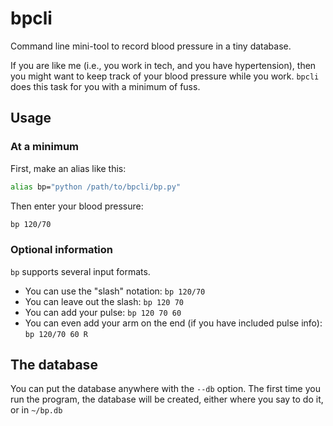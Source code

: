 # bpcli
Command line mini-tool to record blood pressure in a tiny database.

If you are like me (i.e., you work in tech, and you have hypertension), then you 
might want to keep track of your blood pressure while you work. `bpcli` does this
task for you with a minimum of fuss.

## Usage

### At a minimum

First, make an alias like this:

```bash
alias bp="python /path/to/bpcli/bp.py"
```

Then enter your blood pressure:

```bash
bp 120/70
```

### Optional information

`bp` supports several input formats. 

- You can use the "slash" notation: `bp 120/70`
- You can leave out the slash: `bp 120 70`
- You can add your pulse: `bp 120 70 60`
- You can even add your arm on the end (if you have included pulse info): `bp 120/70 60 R`


 

## The database

You can put the database anywhere with the `--db` option. The first time you 
run the program, the database will be created, either where you say to do it,
or in `~/bp.db`
